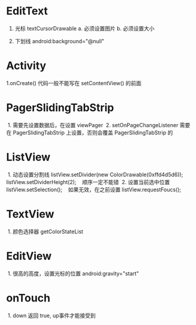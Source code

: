 # EditText
  1. 光标  textCursorDrawable
     a. 必须设置图片
     b. 必须设置大小
     
  2. 下划线
      android:background="@null"
      
# Activity
  1.onCreate()
    代码一般不能写在 setContentView() 的前面
    
# PagerSlidingTabStrip
  1. 需要先设置数据后，在设置 viewPager
  2. setOnPageChangeListener 需要在 PagerSlidingTabStrip 上设置，否则会覆盖 PagerSlidingTabStrip 的
# ListView
  1. 动态设置分割线
    listView.setDivider(new ColorDrawable(0xffd4d5d6));
    listView.setDividerHeight(2);
    顺序一定不能错
  2. 设置当前选中位置
    listView.setSelection();
    如果无效，在之前设置
    listView.requestFoucs();
    
 # TextView
  1. 颜色选择器
    getColorStateList
    
# EditView
  1. 很高的高度，设置光标的位置
    android:gravity="start"
    
# onTouch
  1. down 返回 true, up事件才能接受到
  


